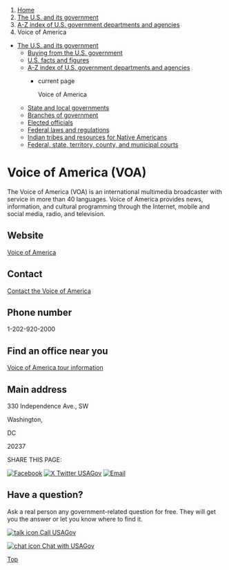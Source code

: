1. [Home](/)
2. [The U.S. and its government](/about-the-us)
3. [A-Z index of U.S. government departments and agencies](/agency-index)
4. Voice of America

* [The U.S. and its government](/about-the-us)
  + [Buying from the U.S. government](/buy-from-government)
  + [U.S. facts and figures](/facts-figures)
  + [A-Z index of U.S. government departments and agencies](/agency-index)
    - current page

      Voice of America
  + [State and local governments](/state-local-governments)
  + [Branches of government](/branches-of-government)
  + [Elected officials](/elected-officials)
  + [Federal laws and regulations](/laws-and-regulations)
  + [Indian tribes and resources for Native Americans](/tribes)
  + [Federal, state, territory, county, and municipal courts](/courts)

Voice of America
(VOA)
======================

The Voice of America (VOA) is an international multimedia broadcaster with service in more than 40 languages. Voice of America provides news, information, and cultural programming through the Internet, mobile and social media, radio, and television.

Website
-------

[Voice of America](https://www.insidevoa.com)

Contact
-------

[Contact the Voice of America](https://www.insidevoa.com/p/5621.html)

Phone number
------------

1-202-920-2000

Find an office near you
-----------------------

[Voice of America tour information](https://www.voatour.com/)

Main address
------------

330 Independence Ave., SW
  

Washington,

DC

20237

SHARE THIS PAGE:

[![Facebook](/themes/custom/usagov/images/social-media-icons/Facebook_Icon.svg)](https://www.facebook.com/sharer/sharer.php?u=https://www.usa.gov/agencies/voice-of-america&v=3)
[![X Twitter USAGov](/themes/custom/usagov/images/social-media-icons/X_Twitter_Icon.svg?version=2)](https://twitter.com/intent/tweet?source=webclient&text=https://www.usa.gov/agencies/voice-of-america)
[![Email](/themes/custom/usagov/images/social-media-icons/Email_Icon.svg?version=2)](mailto:?subject=https://www.usa.gov/agencies/voice-of-america)

Have a question?
----------------

Ask a real person any government-related question for free. They will get you the answer or let you know where to find it.

[![talk icon](/themes/custom/usagov/images/ICONS_talk.png)
Call USAGov](/phone)

[![chat icon](/themes/custom/usagov/images/ICONS_chat.png)
Chat with USAGov](/chat)

[Top](#main-content)